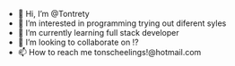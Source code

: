 - 👋 Hi, I’m @Tontrety
- 👀 I’m interested in programming trying out diferent syles
- 🌱 I’m currently learning full stack developer
- 💞️ I’m looking to collaborate on !?
- 📫 How to reach me tonscheelings!@hotmail.com

<!---
Tontrety/Tontrety is a ✨ special ✨ repository because its `README.md` (this file) appears on your GitHub profile.
You can click the Preview link to take a look at your changes.
--->
